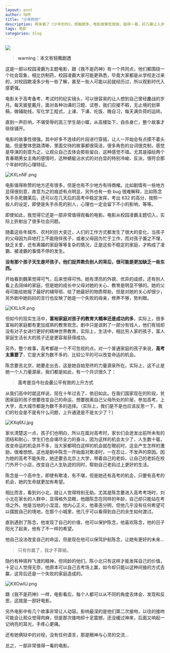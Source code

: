 ```yaml
---
layout: post
author: 咕咚
title: "少年的你"
description: 周末看了《少年的你》，感触颇多，电影故事性很强，值得一看，好几幕让人非常动容，另外易烊千玺跟周冬雨演技都好棒，易烊千玺太帅了。
tags: 电影  
categories: blog 
---
```


![](https://tva1.sinaimg.cn/large/006y8mN6ly1g8l0hs5yghj31140kq157.jpg)


> **warning：本文有轻微剧透**

这是一部以校园凌霸为主题电影，跟《我不是药神》有一个共同点，他们都围绕一个社会现象，相比仿制药，校园凌霸大家可能更熟悉，毕竟大家都是从学校走过来的，对校园欺凌多少有一些了解，甚至一些人可能以前就经历过，所以观影时代入感更强。

电影关于高考备考、考试时的纪实镜头，可以很容易的让人想到自己曾经鏖战的岁月。每天披星戴月，面对各种功课的习题、试卷，我们应接不暇，无止境的划草稿，做辅助线，写化学工程式，上课、下课、吃饭、晚自习，每天满负荷的运转。

直到一声巨响，不堪受辱的高三学生胡小蝶，从高楼坠下，自杀身亡，整个故事才徐徐铺开。

电影的故事性很强。其中好多不连续的片段进行穿插，让人一开始会有点摸不着头脑，但是整体思路清晰，里面交待的故事都很简洁，很多角色的台词很克制，感觉是导演的刻意为之，让观众自己去体会那些留白，这种感觉不错。尤其是描绘两个青春期男女主角的感情时，这种蜻蜓沾水式的对白显的特别冷峻、反派，很符合那个年龄时的心理特征。

![KXLnNF.png](https://s2.ax1x.com/2019/11/03/KXLnNF.png)

电影值得称赞的地方还有很多，但是也有不少地方有待商榷。比如剧情有一些地方显得很刻意，故意为之的痕迹有点明显，另外也有一些 bug 很难解释，比如陈念失手杀死魏莱后，还可以在几天后的高考中稳定发挥，考出 632 的高分，按照一般人的设定，即使是失手杀死的别人，心理也一定会留下不小的影响，等等。

即使如此，我觉得它还是一部非常值得观看的电影。电影从校园凌霸主题切入，实际上折射出了很多社会问题。

随着这些年城市、农村的巨大变迁，人们的工作方式都发生了很大的变化，当孩子的父母因为异地打工不能陪伴孩子，或者父母因为忙于工作，而对孩子置之不理，缺乏关爱，还有离婚的家庭等等复杂的情况，正是这些不稳定的家庭，才构成了凌霸、被凌霸的事情不停的发生。

**没有那个孩子天生是坏孩子，他们捉弄欺负别人的背后，很可能是更加缺乏一些东西。** 

开始看到魏莱觉得可气，后来觉得可怜。她有漂亮的外貌、优异的成绩，还有别人看上去阔绰的家庭，但是她的成长中父母对她的关心、教育是明显不够的。她的父母可能给她报了最好的辅导班、给了她最好的物质帮助，但是对她的关心却很少，另外剧中她妈妈的言行也反映了她是一个失败的母亲，修养不够，势利眼。

![KXLlcR.png](https://s2.ax1x.com/2019/11/03/KXLlcR.png)

但如今的现实生活中，**富裕家庭对孩子的教育大概率还是成功的多**，实际上，很多富裕的家庭都有更加成熟的教育观念。剧中只是讽刺了一部分有钱人，他们有钱却没有对子女进行更好的精神世界教育，实际上，生活中，相比穷人家的孩子，富人家庭生活长大的孩子还是更容易获得成功。

另外，整个故事，高考都是一个不可忽视的点。对一个普通家庭的孩子来说，**高考太重要了**，它是大家为数不多的、比较公平的可以改变命运的机会。 

陈念要去北京，她要走出去，这是她自始至终的力量源泉所在。实际上，这不止是她一个人力量源泉，我们都是如此，有一个共识很久了：

> **高考是当今社会最公平有效的上升方式**

从我们高中时就这样说，现在十年过去了，依旧如此。在我们国家现在的阶段，贫困家庭的孩子想要改变自己的命运，想要脱离自己父母所处的阶层，参加高考，上大学，去大城市都是为数不多的选择。（实际上，我们是不是也应该反思一下，我们的社会是不是有什么问题，上升通道是不是太少了？）

![KXq6fJ.jpg](https://s2.ax1x.com/2019/11/03/KXq6fJ.jpg)

家长清楚这一点，孩子们也明白，所以在面对高考时，家长们会迸发出前所未有的团结和耐心，学生们也会竭尽全力的奋斗，因为这样的机会太少了，人生数十载，改变命运的机会并不多，当大家都明白这样的机会就在眼前时，这会产生怎样的激励，很难想想。这也是剧中陈念一开始面对欺凌时，一在忍让、不发声的原因。因为她的高考不能失败，她还要去北京上大学，带着自己的老妈，让自己的老妈在校门外开个小店，改变自己人生轨迹的同时，帮助自己老妈过上更好的生活。

陈念是一个高中生，即使有欺凌，有不堪，但是她还有高考的机会，只要有高考的机会，她的生命就更加有希望。

相比而言，看到刘小北，就让人觉得特别无助。尤其是陈念要进入高考考场时，刘小北在家长的人群中，显得格外显眼，他跟陈念在同样的年龄，自己却只能站在考场之外。他是当地的小混混，他内心正义，他善恶分明，但他几乎没有任何希望可以摆脱自己的境地，在那个小城里，他几乎可以看得到自己的余生如何渡过。

直到遇到了陈念，他发现了自己的价值，他可以保护陈念，他喜欢陈念，他的日子阳光了起来，他有了不一样的希望。

他自己没法改变自己的命运，但是现在他可以保驾护航陈念，让她有更好的未来...

> 只有你赢了，我才不算输。

隐约有种斑羚飞渡的精神，但同龄的他们，陈小北只有这样才能发挥自己的价值，十足让人觉得无奈，他原本可以自己去考场上赢，如今却只能以这种间接的方式去赢，这背后还是一个失败的家庭造成的。

![KXOwIU.png](https://s2.ax1x.com/2019/11/03/KXOwIU.png)

跟《我不是药神》一样，电影看后，每个人都可以从不同的角度去体会、发现和反思，这就是一部好电影。

另外电影中有几个故事非常让人动容。影响最深的是他们第二次接吻，以往的接吻可能会让观众觉得肉麻，但是那次接吻却十足震撼，还没缓过神来，后面又响起一记响亮的耳光，手疼心更痛。

还有她俩狱中的对视，没有任何语言，那是眼神与心灵的交流...

总之，一部非常值得一看的电影。